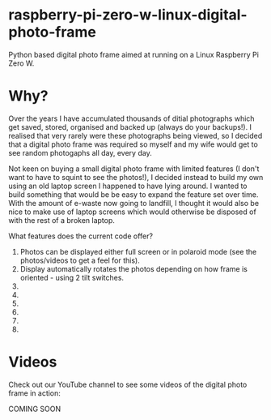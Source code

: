 # raspberry-pi-zero-w-linux-digital-photo-frame

Python based digital photo frame aimed at running on a Linux Raspberry Pi Zero W.

<h1>Why?</h1>

Over the years I have accumulated thousands of ditial photographs which get saved, stored, organised and backed up (always do your backups!).  I realised that very rarely were these photographs being viewed, so I decided that a digital photo frame was required so myself and my wife would get to see random photogaphs all day, every day.

Not keen on buying a small digital photo frame with limited features (I don't want to have to squint to see the photos!), I decided instead to build my own using an old laptop screen I happened to have lying around.  I wanted to build something that would be be easy to expand the feature set over time. With the amount of e-waste now going to landfill, I thought it would also be nice to make use of laptop screens which would otherwise be disposed of with the rest of a broken laptop.

What features does the current code offer?

<ol>
<li>Photos can be displayed either full screen or in polaroid mode (see the photos/videos to get a feel for this).</li>
<li>Display automatically rotates the photos depending on how frame is oriented - using 2 tilt switches.</li>
<li></li>
<li></li>
<li></li>
<li></li>
<li></li>
<li></li>
</ol>

<h1>Videos</h1>

Check out our YouTube channel to see some videos of the digital photo frame in action:

COMING SOON

